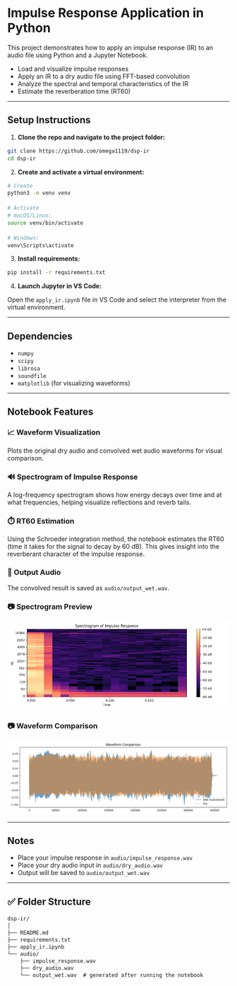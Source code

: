 # Impulse Response Application in Python

This project demonstrates how to apply an impulse response (IR) to an audio file using Python and a Jupyter Notebook.

- Load and visualize impulse responses
- Apply an IR to a dry audio file using FFT-based convolution
- Analyze the spectral and temporal characteristics of the IR
- Estimate the reverberation time (RT60)

---

## Setup Instructions

1. **Clone the repo and navigate to the project folder:**

```bash
git clone https://github.com/omega1119/dsp-ir
cd dsp-ir
````

2. **Create and activate a virtual environment:**

```bash
# Create
python3 -m venv venv

# Activate
# macOS/Linux:
source venv/bin/activate

# Windows:
venv\Scripts\activate
```

3. **Install requirements:**

```bash
pip install -r requirements.txt
```

4. **Launch Jupyter in VS Code:**

Open the `apply_ir.ipynb` file in VS Code and select the interpreter from the virtual environment.

---

## Dependencies

* `numpy`
* `scipy`
* `librosa`
* `soundfile`
* `matplotlib` (for visualizing waveforms)

---

## Notebook Features

### 📈 Waveform Visualization

Plots the original dry audio and convolved wet audio waveforms for visual comparison.

### 🔊 Spectrogram of Impulse Response

A log-frequency spectrogram shows how energy decays over time and at what frequencies, helping visualize reflections and reverb tails.

### ⏱️ RT60 Estimation

Using the Schroeder integration method, the notebook estimates the RT60 (time it takes for the signal to decay by 60 dB). This gives insight into the reverberant character of the impulse response.

### 💾 Output Audio

The convolved result is saved as `audio/output_wet.wav`.

### 📷 Spectrogram Preview

![Spectrogram of Impulse Response](preview/spectrogram.png)

### 📷 Waveform Comparison

![Waveform Comparison](preview/waveform.png)

---

## Notes

* Place your impulse response in `audio/impulse_response.wav`
* Place your dry audio input in `audio/dry_audio.wav`
* Output will be saved to `audio/output_wet.wav`

---

## ✅ Folder Structure

```
dsp-ir/
│
├── README.md
├── requirements.txt
├── apply_ir.ipynb
└── audio/
    ├── impulse_response.wav
    ├── dry_audio.wav
    └── output_wet.wav  # generated after running the notebook
```
